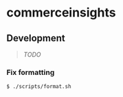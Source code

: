 # commerceinsights



## Development

> *TODO*

### Fix formatting
```bash
$ ./scripts/format.sh
```